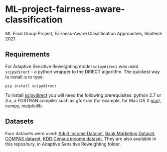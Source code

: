 # ML-project-fairness-aware-classification
ML Final Group Project, Fairness-Aware Classification Approaches, Skoltech 2021

## Requirements
For Adaptive Sensitive Reweighting model `scipydirect` was used. `scipydirect` - a python wrapper to the DIRECT algorithm. The quickest way to install is to type: 
```
pip install scipydirect
```
To install [scipydirect](https://scipydirect.readthedocs.io/en/latest/install.html) you will need the following prerequisites: python 2.7 or 3.x, a FORTRAN compiler such as gfortran (for example, for Mac OS X [gcc](https://formulae.brew.sh/formula/gcc#default)), numpy, matplotlib.

## Datasets
Four datasets were used: [Adult Income Dataset](https://www.kaggle.com/wenruliu/adult-income-dataset?select=adult.csv), [Bank Marketing Dataset](https://archive.ics.uci.edu/ml/datasets/Bank+Marketing), [COMPAS dataset](https://github.com/propublica/compas-analysis), [KDD Census income dataset](http://archive.ics.uci.edu/ml/datasets/Census-Income+(KDD)). They are also available in this repositury, in Adaptive Sensitive Reweighting folder.
